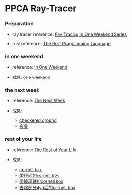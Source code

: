 # PPCA Ray-Tracer

### Preparation
+ ray tracer reference: [Ray Tracing in One Weekend Series](https://raytracing.github.io/)

+ rust reference: [The Rust Programming Language](https://doc.rust-lang.org/book/title-page.html)

### in one weekend
+ reference: [In One Weekend](https://raytracing.github.io/books/RayTracingInOneWeekend.html)

+ 成果: [one weekend](https://github.com/IvyCharon/RayTracer/actions/runs/184188719)


### the next week
+ reference: [The Next Week](https://raytracing.github.io/books/RayTracingTheNextWeek.html)

+ 成果: 
  - [checkered ground](https://github.com/IvyCharon/RayTracer/actions/runs/185428288)
  - [夜景](https://github.com/IvyCharon/RayTracer/actions/runs/190119390)

### rest of your life
+ reference: [The Rest of Your Life](https://raytracing.github.io/books/RayTracingTheRestOfYourLife.html)

+ 成果: 
  - [cornell box](https://github.com/IvyCharon/RayTracer/actions/runs/195937658)
  - [带镜面的cornell box](https://github.com/IvyCharon/RayTracer/actions/runs/199417664)
  - [带玻璃球的cornell box](https://github.com/IvyCharon/RayTracer/actions/runs/200035845)
  - [去除部分dyn后的cornell box](https://github.com/IvyCharon/RayTracer/actions/runs/205036911)